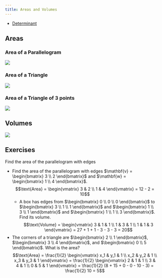 ```yaml
---
title: Areas and Volumes
---
```


- [Determinant](/matrices-and-linear-transformations/determinant)
## Areas
### Area of a Parallelogram
![](../attachments/cleanshot-2025-03-25-at-1122122x.png)
### Area of a Triangle
![](../attachments/cleanshot-2025-03-25-at-1122462x.png)
### Area of a Triangle of 3 points
![](../attachments/cleanshot-2025-03-25-at-1123202x.png)
## Volumes
![](../attachments/cleanshot-2025-03-25-at-1123422x.png)
## Exercises
Find the area of the parallelogram with edges
- Find the area of the parallelogram with edges $\mathbf{v} = \begin{bmatrix} 3 \\ 2 \end{bmatrix}$ and $\mathbf{w} = \begin{bmatrix} 1 \\ 4 \end{bmatrix}$.
   $$\text{Area} = \begin{vmatrix} 3 & 2 \\ 1 & 4 \end{vmatrix} = 12 - 2 = 10$$
   -  A box has edges from $\begin{bmatrix} 0 \\ 0 \\ 0 \end{bmatrix}$ to $\begin{bmatrix} 3 \\ 1 \\ 1 \end{bmatrix}$ and $\begin{bmatrix} 1 \\ 3 \\ 1 \end{bmatrix}$ and $\begin{bmatrix} 1 \\ 1 \\ 3 \end{bmatrix}$. Find its volume.
   $$\text{Volume} = \begin{vmatrix} 3 & 1 & 1 \\ 1 & 3 & 1 \\ 1 & 1 & 3 \end{vmatrix} = 27 + 1 + 1 - 3 - 3 - 3 = 20$$
- The corners of a triangle are $\begin{bmatrix} 2 \\ 1 \end{bmatrix}$, $\begin{bmatrix} 3 \\ 4 \end{bmatrix}$, and $\begin{bmatrix} 0 \\ 5 \end{bmatrix}$. What is the area?
   $$\text{Area} = \frac{1}{2} \begin{vmatrix} x_1 & y_1 & 1 \\ x_2 & y_2 & 1 \\ x_3 & y_3 & 1 \end{vmatrix} = \frac{1}{2} \begin{vmatrix} 2 & 1 & 1 \\ 3 & 4 & 1 \\ 0 & 5 & 1 \end{vmatrix} = \frac{1}{2} (8 + 15 + 0 - 0 - 10 - 3) = \frac{1}{2} 10 = 5$$
